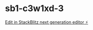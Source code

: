 # sb1-c3w1xd-3

[Edit in StackBlitz next generation editor ⚡️](https://stackblitz.com/~/github.com/Osku/sb1-c3w1xd-3)